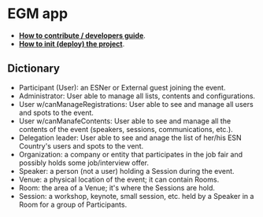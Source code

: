 # EGM app

- **[How to contribute / developers guide](/CONTRIBUTING.md)**.
- **[How to init (deploy) the project](/HOW-TO-DEPLOY.md)**.

## Dictionary

- Participant (User): an ESNer or External guest joining the event.
- Administrator: User able to manage all lists, contents and configurations.
- User w/canManageRegistrations: User able to see and manage all users and spots to the event.
- User w/canManafeContents: User able to see and manage all the contents of the event (speakers, sessions, communications, etc.).
- Delegation leader: User able to see and anage the list of her/his ESN Country's users and spots to the vent.
- Organization: a company or entity that participates in the job fair and possibly holds some job/interview offer.
- Speaker: a person (not a user) holding a Session during the event.
- Venue: a physical location of the event; it can contain Rooms.
- Room: the area of a Venue; it's where the Sessions are hold.
- Session: a workshop, keynote, small session, etc. held by a Speaker in a Room for a group of Participants.
